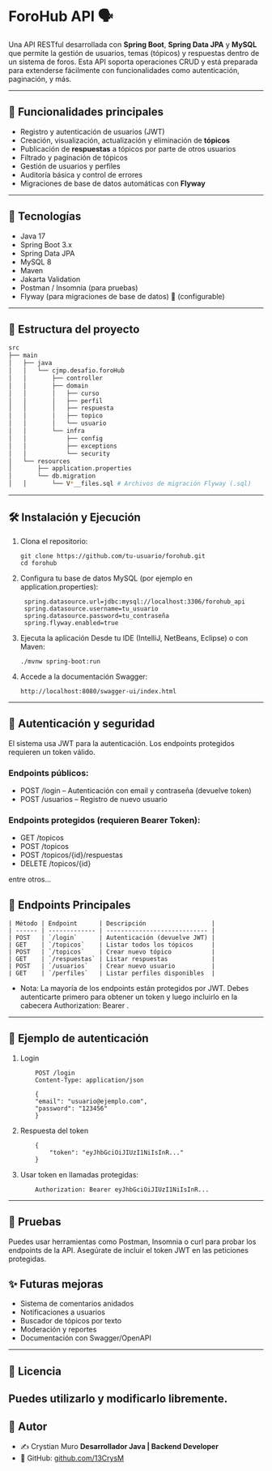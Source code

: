 # ForoHub API 🗣️

Una API RESTful desarrollada con **Spring Boot**, **Spring Data JPA** y **MySQL** que permite la gestión de usuarios, temas (tópicos) y respuestas dentro de un sistema de foros. Esta API soporta operaciones CRUD y está preparada para extenderse fácilmente con funcionalidades como autenticación, paginación, y más.

---

## 🧠 Funcionalidades principales

- Registro y autenticación de usuarios (JWT)
- Creación, visualización, actualización y eliminación de **tópicos**
- Publicación de **respuestas** a tópicos por parte de otros usuarios
- Filtrado y paginación de tópicos
- Gestión de usuarios y perfiles
- Auditoría básica y control de errores
- Migraciones de base de datos automáticas con **Flyway**

---
## 📌 Tecnologías

- Java 17
- Spring Boot 3.x
- Spring Data JPA
- MySQL 8
- Maven
- Jakarta Validation
- Postman / Insomnia (para pruebas)
- Flyway (para migraciones de base de datos) 🚧 (configurable)
---
## 📂 Estructura del proyecto

```bash
src
├── main
│   ├── java
│   │   └── cjmp.desafio.foroHub
│   │       ├── controller
│   │       ├── domain
│   │       │   ├── curso
│   │       │   ├── perfil
│   │       │   ├── respuesta
│   │       │   ├── topico
│   │       │   └── usuario
│   │       └── infra
│   │           ├── config
│   │           ├── exceptions
│   │           └── security
│   └── resources
│       ├── application.properties
│       └── db.migration
│   │       └── V*__files.sql # Archivos de migración Flyway (.sql)
```

---

## 🛠️ Instalación y Ejecución

1. Clona el repositorio:
   ```
   git clone https://github.com/tu-usuario/forohub.git
   cd forohub
   ```
2. Configura tu base de datos MySQL (por ejemplo en application.properties):
   ```
    spring.datasource.url=jdbc:mysql://localhost:3306/forohub_api
    spring.datasource.username=tu_usuario
    spring.datasource.password=tu_contraseña
    spring.flyway.enabled=true
   ```
3. Ejecuta la aplicación
   Desde tu IDE (IntelliJ, NetBeans, Eclipse) o con Maven:
    ```
   ./mvnw spring-boot:run
    ```
4. Accede a la documentación Swagger:
    ```
   http://localhost:8080/swagger-ui/index.html
   ```
   
---
## 🔐 Autenticación y seguridad

El sistema usa JWT para la autenticación. Los endpoints protegidos requieren un token válido.
### Endpoints públicos:
* POST /login – Autenticación con email y contraseña (devuelve token)
* POST /usuarios – Registro de nuevo usuario
### Endpoints protegidos (requieren Bearer Token):
* GET /topicos
* POST /topicos
* POST /topicos/{id}/respuestas
* DELETE /topicos/{id}

 entre otros...
## 🔐 Endpoints Principales
    | Método | Endpoint      | Descripción                  |
    | ------ | ------------- | ---------------------------- |
    | POST   | `/login`      | Autenticación (devuelve JWT) |
    | GET    | `/topicos`    | Listar todos los tópicos     |
    | POST   | `/topicos`    | Crear nuevo tópico           |
    | GET    | `/respuestas` | Listar respuestas            |
    | POST   | `/usuarios`   | Crear nuevo usuario          |
    | GET    | `/perfiles`   | Listar perfiles disponibles  |
* Nota: La mayoría de los endpoints están protegidos por JWT. Debes autenticarte primero para obtener un token y luego incluirlo en la cabecera Authorization: Bearer <token>.
---
## 📮 Ejemplo de autenticación
1. Login
    ```
        POST /login
        Content-Type: application/json
    
        {
        "email": "usuario@ejemplo.com",
        "password": "123456"
        }
    ```
2. Respuesta del token
    ```
        {
            "token": "eyJhbGciOiJIUzI1NiIsInR..."
        }
    ```

3.  Usar token en llamadas protegidas:
    ```
        Authorization: Bearer eyJhbGciOiJIUzI1NiIsInR...
    ```
---
## 🧪 Pruebas
Puedes usar herramientas como Postman, Insomnia o curl para probar los endpoints de la API. Asegúrate de incluir el token JWT en las peticiones protegidas.

## ✨ Futuras mejoras
- Sistema de comentarios anidados
- Notificaciones a usuarios
- Buscador de tópicos por texto
- Moderación y reportes
- Documentación con Swagger/OpenAPI
---
## 📄 Licencia
Puedes utilizarlo y modificarlo libremente.
---
## 🤝 Autor
- ✍️ Crystian Muro **Desarrollador Java | Backend Developer**
- 🔗 GitHub: [github.com/13CrysM](https://github.com/13CrysM)
